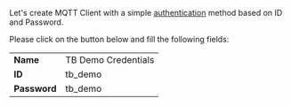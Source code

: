Let's create MQTT Client with a simple <a href="https://thingsboard.io/docs/mqtt-broker/authentication" target="_blank">authentication</a> method based on ID and Password.

Please click on the button below and fill the following fields:
<table>
  <tbody>
      <tr>
          <td><b>Name</b></td>
          <td>TB Demo Credentials</td>
      </tr>
      <tr>
          <td><b>ID</b></td>
          <td>tb_demo</td>
      </tr>
      <tr>
          <td><b>Password</b></td>
          <td>tb_demo</td>
      </tr>
  </tbody>
</table>
